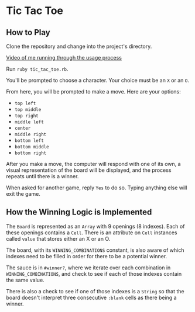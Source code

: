 # Tic Tac Toe

## How to Play

Clone the repository and change into the project's directory.

[Video of me running through the usage process](https://www.dropbox.com/s/dmhcto0vx6eihkm/tic-tac-toe-walkthrough.mp4?dl=0)

Run `ruby tic_tac_toe.rb`.

You'll be prompted to choose a character. Your choice must be an `X` or an 	`O`.

From here, you will be prompted to make a move. Here are your options:

- `top left`
- `top middle`
- `top right`
- `middle left`
- `center`
- `middle right`
- `bottom left`
- `bottom middle`
- `bottom right`

After you make a move, the computer will respond with one of its own, a visual representation of the board will be displayed, and the process repeats until there is a winner.

When asked for another game, reply `Yes` to do so. Typing anything else will exit the game.

## How the Winning Logic is Implemented

The `Board` is represented as an `Array` with 9 openings (8 indexes). Each of these openings contains a `Cell`. There is an attribute on `Cell` instances called `value` that stores either an X or an O.

The board, with its `WINNING_COMBINATIONS` constant, is also aware of which indexes need to be filled in order for there to be a potential winner.

The sauce is in `#winner?`, where we iterate over each combination in `WINNING_COMBINATIONS`, and check to see if each of those indexes contain the same value.

There is also a check to see if one of those indexes is a `String` so that the board doesn't interpret three consecutive `:blank` cells as there being a winner.





